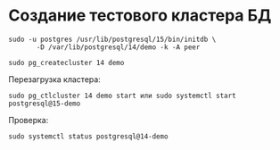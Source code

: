 # Создание тестового кластера БД

```
sudo -u postgres /usr/lib/postgresql/15/bin/initdb \
       -D /var/lib/postgresql/14/demo -k -A peer
```

``sudo pg_createcluster 14 demo``

Перезагрузка кластера:

```
sudo pg_ctlcluster 14 demo start или sudo systemctl start postgresql@15-demo
```

Проверка:

``sudo systemctl status postgresql@14-demo``
